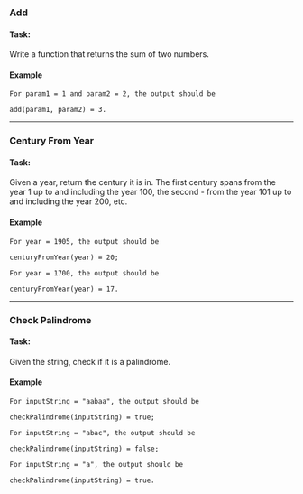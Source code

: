 ### Add
#### **Task:**
Write a function that returns the sum of two numbers.

#### Example

```
For param1 = 1 and param2 = 2, the output should be

add(param1, param2) = 3.
```

---

### Century From Year
#### **Task:**
Given a year, return the century it is in. The first century spans from the year 1 up to and including the year 100, the second - from the year 101 up to and including the year 200, etc.

#### Example

```
For year = 1905, the output should be

centuryFromYear(year) = 20;

For year = 1700, the output should be

centuryFromYear(year) = 17.
```

---

### Check Palindrome
#### **Task:**
Given the string, check if it is a palindrome.

#### Example

```
For inputString = "aabaa", the output should be

checkPalindrome(inputString) = true;

For inputString = "abac", the output should be

checkPalindrome(inputString) = false;

For inputString = "a", the output should be

checkPalindrome(inputString) = true.
```
